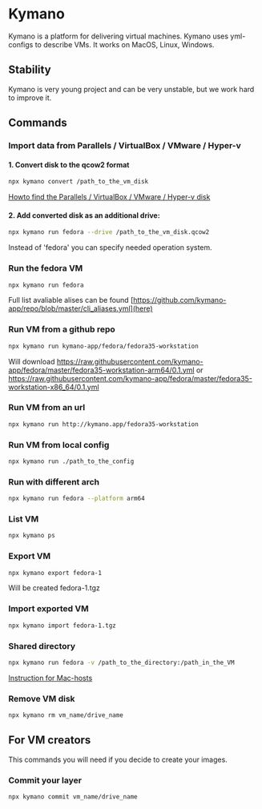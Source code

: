 # Kymano

Kymano is a platform for delivering virtual machines. Kymano uses yml-configs to describe VMs. It works on MacOS, Linux, Windows.

## Stability
Kymano is very young project and can be very unstable, but we work hard to improve it.

## Commands

### Import data from Parallels / VirtualBox / VMware / Hyper-v
#### 1. Convert disk to the qcow2 format
```sh
npx kymano convert /path_to_the_vm_disk
```
<a href="docs/MacOS_shared_directory.md">Howto find the Parallels / VirtualBox / VMware / Hyper-v disk</a>
#### 2. Add converted disk as an additional drive:
```sh
npx kymano run fedora --drive /path_to_the_vm_disk.qcow2
```
Instead of 'fedora' you can specify needed operation system.

### Run the fedora VM

```sh
npx kymano run fedora
```

Full list avaliable alises can be found [https://github.com/kymano-app/repo/blob/master/cli_aliases.yml](here)

### Run VM from a github repo

```sh
npx kymano run kymano-app/fedora/fedora35-workstation
```

Will download https://raw.githubusercontent.com/kymano-app/fedora/master/fedora35-workstation-arm64/0.1.yml or https://raw.githubusercontent.com/kymano-app/fedora/master/fedora35-workstation-x86_64/0.1.yml

### Run VM from an url

```sh
npx kymano run http://kymano.app/fedora35-workstation
```

### Run VM from local config

```sh
npx kymano run ./path_to_the_config
```

### Run with different arch

```sh
npx kymano run fedora --platform arm64
```

### List VM

```sh
npx kymano ps
```

### Export VM

```sh
npx kymano export fedora-1
```

Will be created fedora-1.tgz

### Import exported VM

```sh
npx kymano import fedora-1.tgz
```

### Shared directory
```sh
npx kymano run fedora -v /path_to_the_directory:/path_in_the_VM
```
<a href="docs/MacOS_shared_directory.md">Instruction for Mac-hosts</a>

### Remove VM disk
```sh
npx kymano rm vm_name/drive_name
```

## For VM creators

This commands you will need if you decide to create your images.

### Commit your layer
```sh
npx kymano commit vm_name/drive_name
```


